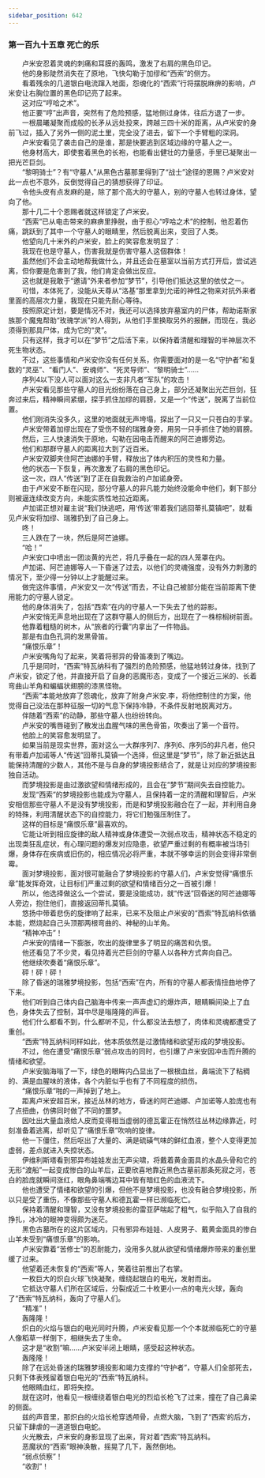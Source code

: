 ```yaml
---
sidebar_position: 642
---
```

### 第一百九十五章 死亡的乐  


　　卢米安忍着灵魂的刺痛和耳膜的轰鸣，激发了右肩的黑色印记。  
　　他的身影陡然消失在了原地，飞快勾勒于加缪和“西索”的侧方。  
　　看着残余的几道银白电流蹿入地面，怨魂化的“西索”行将摆脱麻痹的影响，卢米安让右胸位置的黑色印记亮了起来。  
　　这对应“哼哈之术”。  
　　他正要“哼”出声音，突然有了危险预感，猛地侧过身体，往后方退了一步。  
　　一根晨曦凝聚而成般的长矛从远处投来，跨越三四十米的距离，从卢米安的身前飞过，插入了另外一侧的泥土里，完全没了进去，留下一个手臂粗的深洞。  
　　卢米安看见了袭击自己的是谁，那是快要逃到区域边缘的守墓人之一。  
　　他身材高大，即使套着黑色的长袍，也能看出健壮的力量感，手里已凝聚出一把光芒巨剑。  
　　“黎明骑士”？有“守墓人”从黑色古墓那里得到了“战士”途径的恩赐？卢米安对此一点也不意外，反倒觉得自己的猜想获得了印证。  
　　令他头皮有点发麻的是，除了那个高大的守墓人，别的守墓人也转过身体，望向了他。  
　　那十几二十个恩赐者就这样锁定了卢米安。  
　　“西索”已从电击带来的麻痹里挣脱，由于担心“哼哈之术”的控制，他忍着伤痛，跳跃到了其中一个守墓人的眼睛里，然后脱离出来，变回了人类。  
　　他望向几十米外的卢米安，脸上的笑容愈发明显了：  
　　我现在也是守墓人，伤害我就是伤害守墓人这個群体！  
　　虽然他们不会主动地帮我做什么，并且还会在墓室以当前方式打开后，尝试逃离，但你要是危害到了我，他们肯定会做出反应。  
　　这也就是我敢于“邀请”外来者参加“梦节”，引导他们抵达这里的依仗之一。  
　　可惜，本体死了，没能从天尊从“洛基”那里拿到允诺的神性之物来对抗外来者里面的高层次力量，我现在只能先耐心等待。  
　　按照原定计划，要是情况不对，我还可以选择放弃墓室内的尸体，帮助诺斯家族那个魔鬼帮助“玫瑰学派”的人得到，从他们手里换取另外的报酬，而现在，我必须得到那具尸体，成为它的“灵”。  
　　只有这样，我才可以在“梦节”之后活下来，以保持着清醒和理智的半神层次不死生物状态。  
　　不过，这些事情和卢米安你没有任何关系，你需要面对的是一名“守护者”和复数的“灵巫”、“看门人”、安魂师”、“死灵导师”、“黎明骑士”……  
　　序列4以下没人可以面对这么一支非凡者“军队”的攻击！  
　　卢米安看见那些守墓人的目光纷纷落在自己身上，部分还凝聚出光芒巨剑，狂奔过来后，精神瞬间紧绷，探手抓住加缪的肩膀，又是一个“传送”，脱离了当前位置。  
　　他们刚消失没多久，这里的地面就无声垮塌，探出了一只又一只苍白的手掌。  
　　卢米安带着加缪出现在了受伤不轻的瑞雅身旁，用另一只手抓住了她的肩膀。  
　　然后，三人快速消失于原地，勾勒在因电击而醒来的阿芒迪娜旁边。  
　　他们和那群守墓人的距离拉大到了近百米。  
　　卢米安双脚夹住阿芒迪娜的手臂，释放出了体内积压的灵性和力量。  
　　他的状态一下恢复，再次激发了右肩的黑色印记。  
　　这一次，四人“传送”到了正在自我救治的卢加诺身旁。  
　　由于卢米安不断在闪现，部分守墓人的非凡能力始终没能命中他们，剩下部分则被逼连续改变方向，未能实质性地拉近距离。  
　　卢加诺正想对雇主说“我们快逃吧，用‘传送’带着我们逃回蒂扎莫镇吧”，就看见卢米安将加缪、瑞雅扔到了自己身上。  
　　咚！  
　　三人跌在了一块，然后是阿芒迪娜。  
　　“哈！”  
　　卢米安口中喷出一团淡黄的光芒，将几乎叠在一起的四人笼罩在内。  
　　卢加诺、阿芒迪娜等人一下昏迷了过去，以他们的灵魂强度，没有外力刺激的情况下，至少得一分钟以上才能醒过来。  
　　做完这件事情，卢米安又一次“传送”而去，不让自己被部分能在当前距离下使用能力的守墓人锁定。  
　　他的身体消失了，包括“西索”在内的守墓人一下失去了他的踪影。  
　　卢米安悄无声息地出现在了这群守墓人的侧后方，出现在了一株棕榈树前面。  
　　他靠着粗糙的树木，从“旅者的行囊”内拿出了一件物品。  
　　那是有血色孔洞的发黑骨笛。  
　　“痛恨乐章”！  
　　卢米安嘴角勾了起来，笑着将邪异的骨笛凑到了嘴边。  
　　几乎是同时，“西索”特瓦纳科有了强烈的危险预感，他猛地转过身体，找到了卢米安，锁定了他，并直接开启了自身的恶魔形态，变成了一个接近三米的、长着弯曲山羊角和蝙蝠状翅膀的漆黑怪物。  
　　“西索”本能地放弃了怨魂化，放弃了附身卢米安.李，将他控制住的方案，他觉得自己没法在那种征服一切的气息下保持冷静，不条件反射地脱离对方。  
　　伴随着“西索”的动静，那些守墓人也纷纷转向。  
　　卢米安的嘴唇碰到了散发出血腥气味的黑色骨笛，吹奏出了第一个音符。  
　　他脸上的笑容愈发明显了。  
　　如果当前是现实世界，面对这么一大群序列7、序列6、序列5的非凡者，他只有带着卢加诺等人“传送”回蒂扎莫镇一个选择，但这里是“梦节”，除了新近抵达且能保持清醒的少数人，其他不是与自身的梦境投影结合了，就是让对应的梦境投影独自活动。  
　　而梦境投影是由过激欲望和情绪形成的，且会在“梦节”期间失去自控能力。  
　　发现“西索”的梦境投影也能成为守墓人，且保持着一定的清醒和理智后，卢米安相信那些守墓人不是没有梦境投影，而是和梦境投影融合在了一起，并利用自身的特殊，利用清醒状态下的自控能力，将它们勉强压制住了。  
　　这样的目标是“痛恨乐章”最喜欢的。  
　　它能让听到相应旋律的敌人精神或身体遭受一次弱点攻击，精神状态不稳定的出现类狂乱症状，有心理问题的爆发对应隐患，欲望严重过剩的有概率被当场引爆，身体存在疾病或旧伤的，相应情况必将严重，本就不够幸运的则会变得非常倒霉。  
　　面对梦境投影，面对很可能融合了梦境投影的守墓人们，卢米安觉得“痛恨乐章”能发挥奇效，让目标们严重过剩的欲望和情绪百分之一百被引爆！  
　　所以，他选择做这么一个尝试，要是没能成功，就“传送”回昏迷的阿芒迪娜等人旁边，抱住他们，直接返回蒂扎莫镇。  
　　悠扬中带着悲伤的旋律响了起来，已来不及阻止卢米安的“西索”特瓦纳科依循本能，燃烧起自己头顶那两根弯曲的、神秘的山羊角。  
　　“精神冲击”！  
　　卢米安的情绪一下膨胀，吹出的旋律里多了明显的痛苦和仇恨。  
　　他还看见了不少灵，看见持着光芒巨剑的守墓人以各种方式奔向自己。  
　　他继续吹奏着“痛恨乐章”。  
　　砰！砰！砰！  
　　除了昏迷的瑞雅梦境投影，包括“西索”在内，所有的守墓人都表情扭曲地停了下来。  
　　他们听到自己体内自己脑海中传来一声声虚幻的爆炸声，眼睛瞬间染上了血色，身体失去了控制，耳中尽是嗡隆隆的声音。  
　　他们什么都看不到，什么都听不见，什么都没法去想了，肉体和灵魂都遭受了重创。  
　　“西索”特瓦纳科同样如此，他本质依然是过激情绪和欲望形成的梦境投影。  
　　不过，他在遭受“痛恨乐章”弱点攻击的同时，也引爆了卢米安因冲击而升腾的情绪和欲望。  
　　卢米安脑海嗡了一下，绿色的眼眸内凸显出了一根根血丝，鼻端流下了粘稠的、满是血腥味的液体，各个内脏似乎也有了不同程度的损伤。  
　　“痛恨乐章”啪的一声掉到了地上。  
　　距离卢米安超百米，接近丛林的地方，昏迷的阿芒迪娜、卢加诺等人脸庞也有了点扭曲，仿佛同时做了不同的噩梦。  
　　因吐出大量血液给人皮而变得相当虚弱的德瓦霍正在悄然往丛林边缘靠近，时刻准备着逃离，却听见了“痛恨乐章”吹响的旋律。  
　　他一下僵住，然后呕出了大量的、满是硫磺气味的鲜红血液，整个人变得更加虚弱，差点就进入失控状态。  
　　伊维利斯塔看到邪异布娃娃发出无声尖啸，将戴着黄金面具的水晶头骨和它的无形“渡船”一起变成惨白的山羊后，正要欣喜地靠近黑色古墓前那条死寂之河，苍白的脸庞就瞬间涨红，眼角鼻端嘴边耳中皆有暗红色的血液流下。  
　　他也遭受了情绪和欲望的引爆，但他不是梦境投影，也没有融合梦境投影，所以只是受了重伤，不像那些守墓人和德瓦霍一样已濒临死亡。  
　　保持着清醒和理智，又没有梦境投影的雷亚萨喘起了粗气，似乎陷入了自我的挣扎，冰冷的眼神变得颇为迷茫。  
　　黑色古墓所在的这片区域内，只有邪异布娃娃、人皮男子、戴黄金面具的惨白山羊未受到“痛恨乐章”的影响。  
　　卢米安靠着“苦修士”的忍耐能力，没用多久就从欲望和情绪爆炸带来的重创里缓了过来。  
　　他望着还未恢复的“西索”等人，笑着往前推出了右掌。  
　　一枚巨大的炽白火球飞快凝聚，缠绕起银白的电光，发射而出。  
　　它抵达守墓人们所在区域后，分裂成近二十枚更小一点的电光火球，轰向了“西索”特瓦纳科，轰向了守墓人们。  
　　“精准”！  
　　轰隆隆！  
　　炽白的火焰与银白的电光同时升腾，卢米安看见那一个个本就濒临死亡的守墓人像稻草一样倒下，相继失去了生命。  
　　这才是“收割”嘛……卢米安半闭上眼睛，感受起这种状态。  
　　轰隆隆！  
　　除了在远处昏迷的瑞雅梦境投影和竭力支撑的“守护者”，守墓人们全部死去，只剩下体表残留着银白电光的“西索”特瓦纳科。  
　　他眼睛血红，即将失控。  
　　就在这时，他看见一根缠绕着银白电光的烈焰长枪飞了过来，撞在了自己鼻梁的侧面。  
　　兹的声音里，那炽白的火焰长枪穿透颅骨，点燃大脑，飞到了“西索’的后方，只留下肆虐的一道道银白电蛇。  
　　火光散去，卢米安的身影显现了出来，背对着“西索”特瓦纳科。  
　　恶魔状的“西索”眼神涣散，摇晃了几下，轰然倒地。  
　　“弱点侦察”！  
　　“收割”！  
